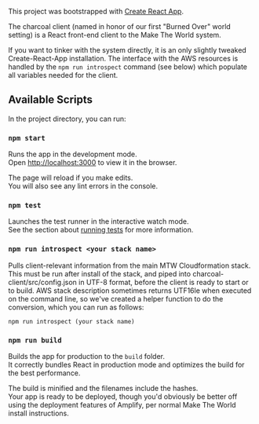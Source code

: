 This project was bootstrapped with [Create React App](https://github.com/facebook/create-react-app).

The charcoal client (named in honor of our first "Burned Over" world setting) is a React front-end client to the
Make The World system.

If you want to tinker with the system directly, it is an only slightly tweaked Create-React-App installation.
The interface with the AWS resources is handled by the `npm run introspect` command (see below) which populate
all variables needed for the client.

## Available Scripts

In the project directory, you can run:

### `npm start`

Runs the app in the development mode.<br />
Open [http://localhost:3000](http://localhost:3000) to view it in the browser.

The page will reload if you make edits.<br />
You will also see any lint errors in the console.

### `npm test`

Launches the test runner in the interactive watch mode.<br />
See the section about [running tests](https://facebook.github.io/create-react-app/docs/running-tests) for more information.

### `npm run introspect <your stack name>`

Pulls client-relevant information from the main MTW Cloudformation stack.  This must be run after install of the stack,
and piped into charcoal-client/src/config.json in UTF-8 format, before the client is ready to start or to build.  AWS
stack description sometimes returns UTF16le when executed on the command line, so we've created a helper function to
do the conversion, which you can run as follows:

```
npm run introspect (your stack name)
```

### `npm run build`

Builds the app for production to the `build` folder.<br />
It correctly bundles React in production mode and optimizes the build for the best performance.

The build is minified and the filenames include the hashes.<br />
Your app is ready to be deployed, though you'd obviously be better off using the deployment features of Amplify,
per normal Make The World install instructions.
